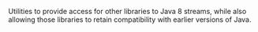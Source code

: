 
Utilities to provide access for other libraries to Java 8 streams, while also allowing those libraries to retain compatibility with earlier versions of Java.

